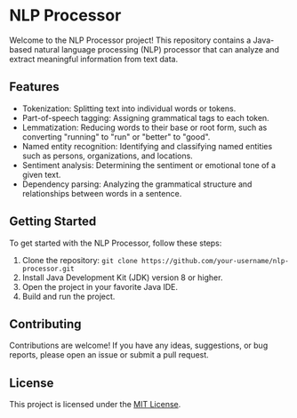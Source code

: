 # NLP Processor

Welcome to the NLP Processor project! This repository contains a Java-based natural language processing (NLP) processor that can analyze and extract meaningful information from text data.

## Features

- Tokenization: Splitting text into individual words or tokens.
- Part-of-speech tagging: Assigning grammatical tags to each token.
- Lemmatization: Reducing words to their base or root form, such as converting "running" to "run" or "better" to "good".
- Named entity recognition: Identifying and classifying named entities such as persons, organizations, and locations.
- Sentiment analysis: Determining the sentiment or emotional tone of a given text.
- Dependency parsing: Analyzing the grammatical structure and relationships between words in a sentence.

## Getting Started

To get started with the NLP Processor, follow these steps:

1. Clone the repository: `git clone https://github.com/your-username/nlp-processor.git`
2. Install Java Development Kit (JDK) version 8 or higher.
3. Open the project in your favorite Java IDE.
4. Build and run the project.


## Contributing

Contributions are welcome! If you have any ideas, suggestions, or bug reports, please open an issue or submit a pull request.

## License

This project is licensed under the [MIT License](LICENSE).
